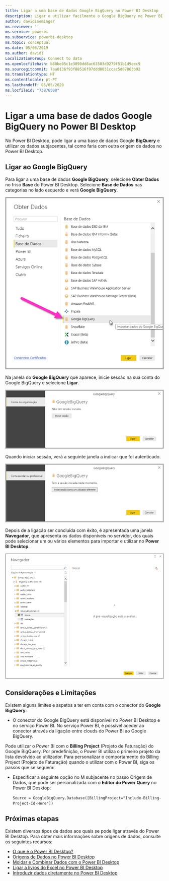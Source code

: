 ```yaml
---
title: Ligar a uma base de dados Google BigQuery no Power BI Desktop
description: Ligar e utilizar facilmente o Google BigQuery no Power BI Desktop
author: davidiseminger
ms.reviewer: ''
ms.service: powerbi
ms.subservice: powerbi-desktop
ms.topic: conceptual
ms.date: 05/08/2019
ms.author: davidi
LocalizationGroup: Connect to data
ms.openlocfilehash: b88be05c1e3890dd8ac63503d9279f51b1d9eec9
ms.sourcegitcommit: 7aa0136f93f88516f97ddd8031ccac5d07863b92
ms.translationtype: HT
ms.contentlocale: pt-PT
ms.lasthandoff: 05/05/2020
ms.locfileid: "73876508"
---
```

# <a name="connect-to-a-google-bigquery-database-in-power-bi-desktop"></a>Ligar a uma base de dados Google BigQuery no Power BI Desktop
No Power BI Desktop, pode ligar a uma base de dados Google **BigQuery** e utilizar os dados subjacentes, tal como faria com outra origem de dados no Power BI Desktop.

## <a name="connect-to-google-bigquery"></a>Ligar ao Google BigQuery
Para ligar a uma base de dados **Google BigQuery**, selecione **Obter Dados** no friso **Base** do Power BI Desktop. Selecione **Base de Dados** nas categorias no lado esquerdo e verá **Google BigQuery**.

![Caixa de diálogo Obter Dados para o Google BigQuery](media/desktop-connect-bigquery/connect_bigquery_01.png)

Na janela do **Google BigQuery** que aparece, inicie sessão na sua conta do Google BigQuery e selecione **Ligar**.

![Iniciar sessão no Google BigQuery](media/desktop-connect-bigquery/connect_bigquery_02.png)

Quando iniciar sessão, verá a seguinte janela a indicar que foi autenticado. 

![Iniciou sessão no Google](media/desktop-connect-bigquery/connect_bigquery_02b.png)

Depois de a ligação ser concluída com êxito, é apresentada uma janela **Navegador**, que apresenta os dados disponíveis no servidor, dos quais pode selecionar um ou vários elementos para importar e utilizar no **Power BI Desktop**.

![Dados do Google BigQuery](media/desktop-connect-bigquery/connect_bigquery_03.png)

## <a name="considerations-and-limitations"></a>Considerações e Limitações
Existem alguns limites e aspetos a ter em conta com o conector do **Google BigQuery**:

* O conector do Google BigQuery está disponível no Power BI Desktop e no serviço Power BI. No serviço Power BI, é possível aceder ao conector através da ligação entre clouds do Power BI ao Google BigQuery.

Pode utilizar o Power BI com o **Billing Project** (Projeto de Faturação) do Google BigQuery. Por predefinição, o Power BI utiliza o primeiro projeto da lista devolvido ao utilizador. Para personalizar o comportamento do Billing Project (Projeto de Faturação) quando o utilizar com o Power BI, siga os passos que se seguem:

 * Especificar a seguinte opção no M subjacente no passo Origem de Dados, que pode ser personalizada com o **Editor do Power Query** no Power BI Desktop:

    ```Source = GoogleBigQuery.Database([BillingProject="Include-Billing-Project-Id-Here"])```

## <a name="next-steps"></a>Próximas etapas
Existem diversos tipos de dados aos quais se pode ligar através do Power BI Desktop. Para obter mais informações sobre origens de dados, consulte os seguintes recursos:

* [O que é o Power BI Desktop?](desktop-what-is-desktop.md)
* [Origens de Dados no Power BI Desktop](desktop-data-sources.md)
* [Moldar e Combinar Dados com o Power BI Desktop](desktop-shape-and-combine-data.md)
* [Ligar a livros do Excel no Power BI Desktop](desktop-connect-excel.md)   
* [Introduzir dados diretamente no Power BI Desktop](desktop-enter-data-directly-into-desktop.md)   

